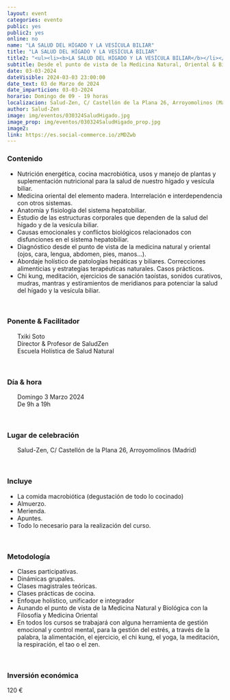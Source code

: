 ```yaml
---
layout: event
categories: evento
public: yes
public2: yes
online: no
name: "LA SALUD DEL HÍGADO Y LA VESÍCULA BILIAR"
title: "LA SALUD DEL HÍGADO Y LA VESÍCULA BILIAR"
title2: "<ul><li><b>LA SALUD DEL HÍGADO Y LA VESÍCULA BILIAR</b></li></ul>"
subtitle: Desde el punto de vista de la Medicina Natural, Oriental & Biológica
date: 03-03-2024
dateVisible: 2024-03-03 23:00:00
date_text: 03 de Marzo de 2024
date_imparticion: 03-03-2024
horario: Domingo de 09 - 19 horas
localizacion: Salud-Zen, C/ Castellón de la Plana 26, Arroyomolinos (Madrid)
author: Salud-Zen
image: img/eventos/030324SaludHigado.jpg
image_prop: img/eventos/030324SaludHigado_prop.jpg
image2:
link: https://es.social-commerce.io/zMDZwb
---
```

<h3>Contenido </h3>
<ul>
  <li>Nutrición energética, cocina macrobiótica, usos y manejo de plantas y suplementación nutricional para la salud de nuestro hígado y vesícula biliar.</li>
  <li>Medicina oriental del elemento madera. Interrelación e interdependencia con otros sistemas.</li>
  <li>Anatomía y fisiología del sistema hepatobiliar.</li>
  <li>Estudio de las estructuras corporales que dependen de la salud del hígado y de la vesícula biliar.</li>
  <li>Causas emocionales y conflictos biológicos relacionados con disfunciones en el sistema hepatobiliar.</li>
  <li>Diagnóstico desde el punto de vista de la medicina natural y oriental (ojos, cara, lengua, abdomen, pies, manos…).</li>
  <li>Abordaje holístico de patologías hepáticas y biliares. Correcciones alimenticias y estrategias terapéuticas naturales. Casos prácticos.</li>
  <li>Chi kung, meditación, ejercicios de sanación taoístas, sonidos curativos, mudras, mantras y estiramientos de meridianos para potenciar la salud del hígado y la vesícula biliar.</li>
</ul>

<br>
<h3>Ponente & Facilitador </h3>
<ul style="list-style: none;">
    <li>Txiki Soto  </li>
    <li>Director & Profesor de SaludZen</li>
    <li>Escuela Holística de Salud Natural</li>
</ul>

<br>
<h3>Día & hora</h3>
<ul style="list-style: none;">
    <li>Domingo 3 Marzo 2024
    </li>
    <li>De 9h a 19h</li>

</ul>


<br>
<h3>Lugar de celebración </h3>  
<ul style="list-style: none;">
    <li><i class="fa fa-map-marker"></i> Salud-Zen, C/ Castellón de la Plana 26, Arroyomolinos (Madrid)
    </li>

</ul>

<br>

<h3>Incluye </h3>

<ul >
  <li> La comida macrobiótica (degustación de todo lo cocinado)</li>  
  <li> Almuerzo.</li>  
  <li> Merienda.</li>  
  <li> Apuntes.</li>  
  <li> Todo lo necesario para la realización del curso.  </li>
</ul>
<br>
<h3> Metodología </h3>

<ul >
  <li>Clases participativas.</li>
  <li>Dinámicas grupales.</li>
  <li>Clases magistrales teóricas.</li>
  <li>Clases prácticas de cocina.</li>
  <li>Enfoque holístico, unificador e integrador</li>
  <li>Aunando el punto de vista de la Medicina Natural y Biológica con la Filosofía y Medicina Oriental</li>
  <li>En todos los cursos se trabajará con alguna herramienta de gestión emocional y control mental, para la gestión del estrés, a través de la palabra, la alimentación, el ejercicio, el chi kung, el yoga, la meditación, la respiración, el tao o el zen.</li>
</ul>
<br>
<h3>Inversión económica</h3>
<p>  
<span>
120 €
</span>
</p>
